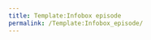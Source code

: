 ```yaml
---
title: Template:Infobox episode
permalink: /Template:Infobox_episode/
---
```


<infobox>

<title source="title"/>

`   `<image source="image">

<caption source="imagecaption"/>

</image>

`   `<data source="partOfSeason"><label>`Season`</label></data>
`   `<data source="episodeNumber"><label>`Episode`</label></data>
`   `<data source="airDate"><label>`Air date`</label></data>
`   `<data source="writer"><label>`Writer`</label></data>
`   `<data source="director"><label>`Director`</label></data>
`   `<group layout="horizontal">
`       `

<header>

Episode guide

</header>

`       `<data source="previousEpisode"><label>`Previous`</label></data>
`       `<data source="nextEpisode"><label>`Next`</label></data>
`   `</group>

</infobox><includeonly></includeonly><noinclude></noinclude>

[Category:Episodes](Category:Episodes "wikilink")